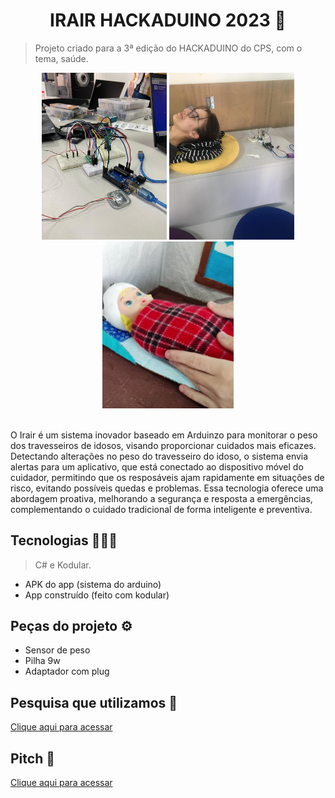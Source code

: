 <h1 align="center"> IRAIR HACKADUINO 2023 🤖 </h1>

> Projeto criado para a 3ª edição do HACKADUINO do CPS, com o tema, saúde.  

<div align="center">
    <img width="200px" src="./images/Irair_image2.jpg"></img>
    <img width="200px" src="./images/Irair_image1.jpg"></img>
    <img width="210px" src="./images/Irair_image3.png"></img>
</div>
<br>
    <p> O Irair é um sistema inovador baseado em Arduinzo para monitorar o peso dos travesseiros de idosos, visando proporcionar cuidados mais eficazes. Detectando alterações no peso do travesseiro do idoso, o sistema envia alertas para um aplicativo, que está conectado ao dispositivo móvel do cuidador, permitindo que os resposáveis ajam rapidamente em situações de risco, evitando possíveis quedas e problemas. Essa tecnologia oferece uma abordagem proativa, melhorando a segurança e resposta a emergências, complementando o cuidado tradicional de forma inteligente e preventiva.
    </p>

## Tecnologias 👨🏻‍💻
> C# e Kodular.

- APK do app (sistema do arduino)
- App construído (feito com kodular)

## Peças do projeto ⚙️
- Sensor de peso
- Pilha 9w
- Adaptador com plug

## Pesquisa que utilizamos 🔎
[Clique aqui para acessar](https://www.prefeitura.sp.gov.br/cidade/secretarias/saude/noticias/?p=345456)

## Pitch 🎤
[Clique aqui para acessar](https://www.youtube.com/watch?v=XJG82BEGwVQ)